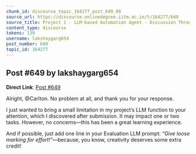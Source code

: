 ```yaml
---
chunk_id: discourse_topic_164277_post_649_00
source_url: https://discourse.onlinedegree.iitm.ac.in/t/164277/649
source_title: Project 1 - LLM-based Automation Agent - Discussion Thread [TDS Jan 2025]
content_type: discourse
tokens: 139
username: lakshaygarg654
post_number: 649
topic_id: 164277
---
```


## Post #649 by lakshaygarg654

**Direct Link**: [Post #649](https://discourse.onlinedegree.iitm.ac.in/t/164277/649)

Alright, @Carlton. No problem at all, and thank you for your response.

I just wanted to bring a small limitation in my project’s LLM function to your attention, which I discovered after submission. It may impact one or two tasks. However, no concerns—this has been a great learning experience.

And if possible, just add one line in your Evaluation LLM prompt: *“Give loose marking for effort!”*—because, you know, creativity deserves some extra credit!

